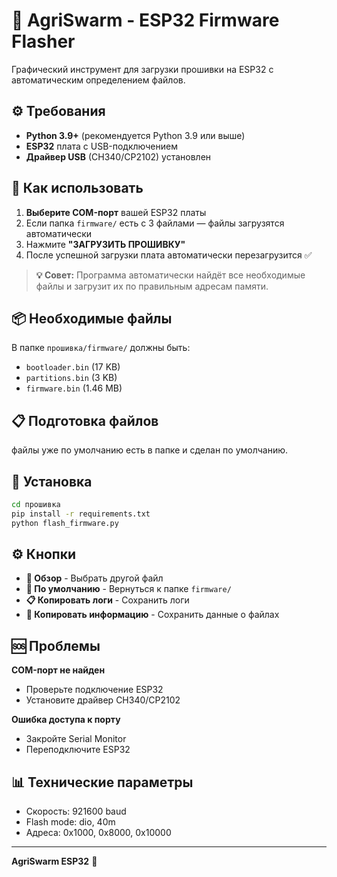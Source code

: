 # 🌾 AgriSwarm - ESP32 Firmware Flasher

Графический инструмент для загрузки прошивки на ESP32 с автоматическим определением файлов.

## ⚙️ Требования

- **Python 3.9+** (рекомендуется Python 3.9 или выше)
- **ESP32** плата с USB-подключением
- **Драйвер USB** (CH340/CP2102) установлен

## 🚀 Как использовать

1. **Выберите COM-порт** вашей ESP32 платы
2. Если папка `firmware/` есть с 3 файлами — файлы загрузятся автоматически
3. Нажмите **"ЗАГРУЗИТЬ ПРОШИВКУ"**
4. После успешной загрузки плата автоматически перезагрузится ✅

> **💡 Совет:** Программа автоматически найдёт все необходимые файлы и загрузит их по правильным адресам памяти.

## 📦 Необходимые файлы

В папке `прошивка/firmware/` должны быть:
- `bootloader.bin` (17 KB)
- `partitions.bin` (3 KB)  
- `firmware.bin` (1.46 MB)

## 📋 Подготовка файлов

файлы уже по умолчанию есть в папке и сделан по умолчанию.

## 🔧 Установка

```bash
cd прошивка
pip install -r requirements.txt
python flash_firmware.py
```

## ⚙️ Кнопки

- **📁 Обзор** - Выбрать другой файл
- **🔄 По умолчанию** - Вернуться к папке `firmware/`
- **📋 Копировать логи** - Сохранить логи
- **📄 Копировать информацию** - Сохранить данные о файлах

## 🆘 Проблемы

**COM-порт не найден**
- Проверьте подключение ESP32
- Установите драйвер CH340/CP2102

**Ошибка доступа к порту**
- Закройте Serial Monitor
- Переподключите ESP32


## 📊 Технические параметры

- Скорость: 921600 baud
- Flash mode: dio, 40m
- Адреса: 0x1000, 0x8000, 0x10000

---
**AgriSwarm ESP32** 🌾
